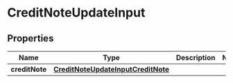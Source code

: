 

# CreditNoteUpdateInput


## Properties

| Name | Type | Description | Notes |
|------------ | ------------- | ------------- | -------------|
|**creditNote** | [**CreditNoteUpdateInputCreditNote**](CreditNoteUpdateInputCreditNote.md) |  |  |



